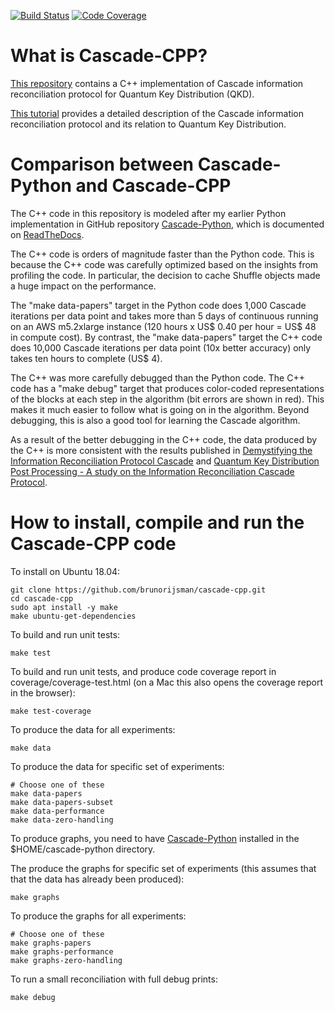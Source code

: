 [![Build Status](https://travis-ci.org/brunorijsman/cascade-cpp.svg?branch=master)](https://travis-ci.org/brunorijsman/cascade-cpp)    [![Code Coverage](https://codecov.io/gh/brunorijsman/cascade-cpp/branch/master/graph/badge.svg)](https://codecov.io/gh/brunorijsman/cascade-cpp)

# What is Cascade-CPP?

[This repository](https://github.com/brunorijsman/cascade-cpp) contains a C++ implementation of
Cascade information reconciliation protocol for Quantum Key Distribution (QKD).

[This tutorial](https://cascade-python.readthedocs.io/en/latest/protocol.html) provides a detailed
description of the Cascade information reconciliation protocol and its relation to Quantum Key
Distribution.


# Comparison between Cascade-Python and Cascade-CPP

The C++ code in this repository is modeled after my earlier Python implementation in GitHub 
repository [Cascade-Python](https://github.com/brunorijsman/cascade-python), which
is documented on [ReadTheDocs](https://cascade-python.readthedocs.io/en/latest/).

The C++ code is orders of magnitude faster than the Python code. This is because the C++ code was
carefully optimized based on the insights from profiling the code. In particular, the decision to
cache Shuffle objects made a huge impact on the performance.

The "make data-papers" target in the Python code does 1,000 Cascade iterations per data point and
takes more than 5 days of continuous running on an AWS m5.2xlarge instance (120 hours x US$ 0.40 
per hour = US$ 48 in compute cost).
By contrast, the "make data-papers" target the C++ code does 10,000 Cascade iterations per data
point (10x better accuracy) only takes ten hours to complete (US$ 4).

The C++ was more carefully debugged than the Python code. The C++ code has a "make debug" target
that produces color-coded representations of the blocks at each step in the algorithm (bit errors
are shown in red). This makes it much easier to follow what is going on in the algorithm. Beyond
debugging, this is also a good tool for learning the Cascade algorithm.

As a result of the better debugging in the C++ code, the data produced by the C++ is more consistent
with the results published in
[Demystifying the Information Reconciliation Protocol Cascade](https://arxiv.org/abs/1407.3257)
and [Quantum Key Distribution Post Processing - A study on the Information Reconciliation Cascade Protocol](https://repositorio-aberto.up.pt/bitstream/10216/121965/2/347567.pdf).


# How to install, compile and run the Cascade-CPP code

To install on Ubuntu 18.04:

    git clone https://github.com/brunorijsman/cascade-cpp.git
    cd cascade-cpp
    sudo apt install -y make
    make ubuntu-get-dependencies

To build and run unit tests:

    make test

To build and run unit tests, and produce code coverage report in coverage/coverage-test.html (on a
Mac this also opens the coverage report in the browser):

    make test-coverage

To produce the data for all experiments:

    make data

To produce the data for specific set of experiments:

    # Choose one of these
    make data-papers
    make data-papers-subset
    make data-performance
    make data-zero-handling

To produce graphs, you need to have [Cascade-Python](https://github.com/brunorijsman/cascade-python)
installed in the $HOME/cascade-python directory.

The produce the graphs for specific set of experiments (this assumes that that the data has already
been produced):

    make graphs

To produce the graphs for all experiments:

    # Choose one of these
    make graphs-papers
    make graphs-performance
    make graphs-zero-handling

To run a small reconciliation with full debug prints:

    make debug